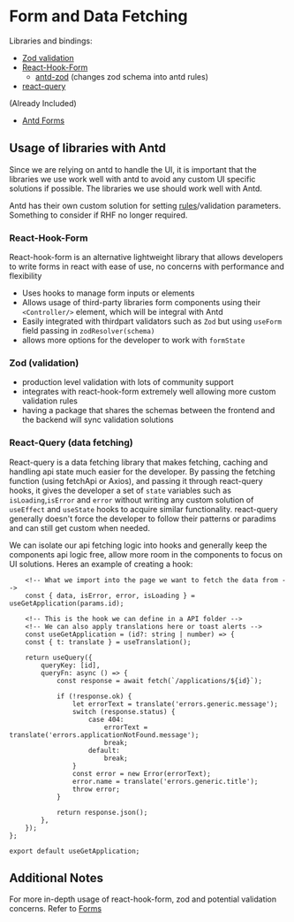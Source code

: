 # Form and Data Fetching

Libraries and bindings:

- [Zod validation](https://zod.dev/)
- [React-Hook-Form](https://react-hook-form.com/)
  - [antd-zod](https://github.com/MrBr/antd-zod) (changes zod schema into antd rules)
- [react-query](https://tanstack.com/query/v5/docs/framework/react/overview)

(Already Included)

- [Antd Forms](https://ant.design/components/form)

## Usage of libraries with Antd

Since we are relying on antd to handle the UI, it is important that the libraries we use work well with antd
to avoid any custom UI specific solutions if possible. The libraries we use should work well with Antd.

Antd has their own custom solution for setting [rules](https://ant.design/components/form#rule)/validation parameters. Something to consider if RHF no longer required.

### React-Hook-Form

React-hook-form is an alternative lightweight library that allows developers to write forms in react with ease of use, no concerns with performance and flexibility

- Uses hooks to manage form inputs or elements
- Allows usage of third-party libraries form components using their `<Controller/>` element, which will be integral with Antd
- Easily integrated with thirdpart validators such as `Zod` but using `useForm` field passing in `zodResolver(schema)`
- allows more options for the developer to work with `formState`

### Zod (validation)

- production level validation with lots of community support
- integrates with react-hook-form extremely well allowing more custom validation rules
- having a package that shares the schemas between the frontend and the backend will sync validation solutions

### React-Query (data fetching)

React-query is a data fetching library that makes fetching, caching and handling api state much easier for the developer.
By passing the fetching function (using fetchApi or Axios), and passing it through react-query hooks, it gives
the developer a set of `state` variables such as `isLoading`,`isError` and `error` without writing any custom solution of `useEffect` and `useState`
hooks to acquire similar functionality. react-query generally doesn't force the developer to follow their patterns or paradims and can still get custom when needed.

We can isolate our api fetching logic into hooks and generally keep the components api logic free, allow more room in the components to focus on UI solutions.
Heres an example of creating a hook:

```
    <!-- What we import into the page we want to fetch the data from -->
	const { data, isError, error, isLoading } = useGetApplication(params.id);

    <!-- This is the hook we can define in a API folder -->
    <!-- We can also apply translations here or toast alerts -->
    const useGetApplication = (id?: string | number) => {
	const { t: translate } = useTranslation();

	return useQuery({
		queryKey: [id],
		queryFn: async () => {
			const response = await fetch(`/applications/${id}`);

			if (!response.ok) {
				let errorText = translate('errors.generic.message');
				switch (response.status) {
					case 404:
						errorText = translate('errors.applicationNotFound.message');
						break;
					default:
						break;
				}
				const error = new Error(errorText);
				error.name = translate('errors.generic.title');
				throw error;
			}

			return response.json();
		},
	});
};

export default useGetApplication;

```

## Additional Notes

For more in-depth usage of react-hook-form, zod and potential validation concerns. Refer to [Forms](https://github.com/OHCRN/platform/blob/develop/docs/forms.md)
